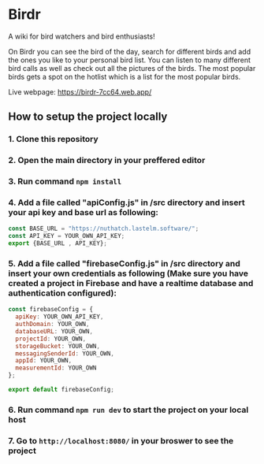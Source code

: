 # Birdr
A wiki for bird watchers and bird enthusiasts!

On Birdr you can see the bird of the day, search for different birds and add the ones you like to your personal bird list. 
You can listen to many different bird calls as well as check out all the pictures of the birds. 
The most popular birds gets a spot on the hotlist which is a list for the most popular birds. 

Live webpage: https://birdr-7cc64.web.app/

## How to setup the project locally
### 1. Clone this repository
### 2. Open the main directory in your preffered editor
### 3. Run command `npm install`
### 4. Add a file called "apiConfig.js" in /src directory and insert your api key and base url as following:
```js
const BASE_URL = "https://nuthatch.lastelm.software/";
const API_KEY = YOUR_OWN_API_KEY;
export {BASE_URL , API_KEY};
```

### 5. Add a file called "firebaseConfig.js" in /src directory and insert your own credentials as following (Make sure you have created a project in Firebase and have a realtime database and authentication configured):
```js
const firebaseConfig = {
  apiKey: YOUR_OWN_API_KEY,
  authDomain: YOUR_OWN,
  databaseURL: YOUR_OWN,
  projectId: YOUR_OWN,
  storageBucket: YOUR_OWN,
  messagingSenderId: YOUR_OWN,
  appId: YOUR_OWN,
  measurementId: YOUR_OWN
};

export default firebaseConfig;
```
### 6. Run command `npm run dev` to start the project on your local host
### 7. Go to `http://localhost:8080/` in your broswer to see the project

